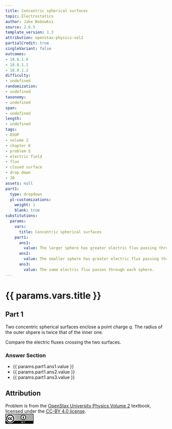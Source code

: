 ```yaml
---
title: Concentric spherical surfaces
topic: Electrostatics
author: Jake Bobowksi
source: 2.6.5
template_version: 1.3
attribution: openstax-physics-vol2
partialCredit: true
singleVariant: false
outcomes:
- 18.8.1.0
- 18.8.1.1
- 18.8.1.2
difficulty:
- undefined
randomization:
- undefined
taxonomy:
- undefined
span:
- undefined
length:
- undefined
tags:
- OSUP
- volume 2
- chapter 6
- problem 5
- electric field
- flux
- closed surface
- drop down
- JB
assets: null
part1:
  type: dropdown
  pl-customizations:
    weight: 1
    blank: true
substitutions:
  params:
    vars:
      title: Concentric spherical surfaces
    part1:
      ans1:
        value: The larger sphere has greater electric flux passing through it.
      ans2:
        value: The smaller sphere has greater electric flux passing through it.
      ans3:
        value: The same electric flux passes through each sphere.
---
```

# {{ params.vars.title }}

## Part 1

Two concentric spherical surfaces enclose a point charge $q$.
The radius of the outer shpere is twice that of the inner one.

Compare the electric fluxes crossing the two surfaces.

### Answer Section

- {{ params.part1.ans1.value }}
- {{ params.part1.ans2.value }}
- {{ params.part1.ans3.value }}

## Attribution

Problem is from the [OpenStax University Physics Volume 2](https://openstax.org/details/books/university-physics-volume-2) textbook, licensed under the [CC-BY 4.0 license](https://creativecommons.org/licenses/by/4.0/).<br>![Image representing the Creative Commons 4.0 BY license.](https://raw.githubusercontent.com/firasm/bits/master/by.png)